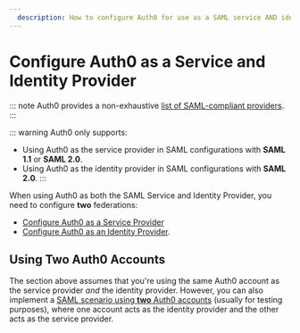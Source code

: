 ```yaml
---
  description: How to configure Auth0 for use as a SAML service AND identity provider
---
```


# Configure Auth0 as a Service and Identity Provider

::: note
Auth0 provides a non-exhaustive [list of SAML-compliant providers](/samlp-providers).
:::

::: warning
Auth0 only supports:
* Using Auth0 as the service provider in SAML configurations with **SAML 1.1** or **SAML 2.0**.
* Using Auth0 as the identity provider in SAML configurations with **SAML 2.0**.
:::

When using Auth0 as both the SAML Service and Identity Provider, you need to configure **two** federations:

* [Configure Auth0 as a Service Provider](/protocols/saml/saml-configuration/auth0-as-service-provider)
* [Configure Auth0 as an Identity Provider](/protocols/saml/saml-configuration/auth0-as-identity-provider).

## Using Two Auth0 Accounts

The section above assumes that you're using the same Auth0 account as the service provider *and* the identity provider. However, you can also implement a [SAML scenario using **two** Auth0 accounts](/samlsso-auth0-to-auth0) (usually for testing purposes), where one account acts as the identity provider and the other acts as the service provider.
